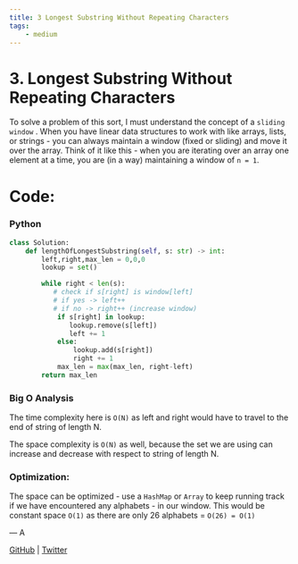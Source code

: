 ```yaml
---
title: 3 Longest Substring Without Repeating Characters
tags:
    - medium
---
```



# 3. Longest Substring Without Repeating Characters

To solve a problem of this sort, I must understand the concept of a `sliding window` . When you have linear data structures to work with like arrays, lists, or strings - you can always maintain a window (fixed or sliding) and move it over the array. Think of it like this - when you are iterating over an array one element at a time, you are (in a way) maintaining a window of `n = 1`. 

# Code:

### Python

```python
class Solution:
    def lengthOfLongestSubstring(self, s: str) -> int:
        left,right,max_len = 0,0,0
        lookup = set()

        while right < len(s):
           # check if s[right] is window[left]
           # if yes -> left++
           # if no -> right++ (increase window)
            if s[right] in lookup:
               lookup.remove(s[left])
               left += 1
            else:
                lookup.add(s[right])
                right += 1
            max_len = max(max_len, right-left) 
        return max_len
```

### Big O Analysis

The time complexity here is `O(N)` as left and right would have to travel to the end of string of length N.

The space complexity is `O(N)` as well, because the set we are using can increase and decrease with respect to string of length N.

### Optimization:

The space can be optimized - use a `HashMap` or `Array` to keep running track if we  have encountered any alphabets - in our window. This would be constant space `O(1)` as there are only 26 alphabets = `O(26) = O(1)`

— A

[GitHub](https://github.com/AtharvaKamble) | [Twitter](https://twitter.com/AtharvaKamble07)